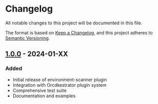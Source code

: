 # Changelog

All notable changes to this project will be documented in this file.

The format is based on [Keep a Changelog](https://keepachangelog.com/en/1.0.0/),
and this project adheres to [Semantic Versioning](https://semver.org/spec/v2.0.0.html).

## [1.0.0] - 2024-01-XX

### Added
- Initial release of environment-scanner plugin
- Integration with Orcdkestrator plugin system
- Comprehensive test suite
- Documentation and examples

[1.0.0]: https://github.com/orcdkestrator/orcdk-plugin-environment-scanner/releases/tag/v1.0.0
